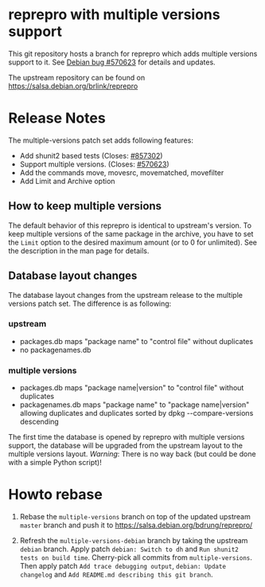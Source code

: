 reprepro with multiple versions support
=======================================

This git repository hosts a branch for reprepro which adds multiple versions
support to it. See [Debian bug #570623](https://bugs.debian.org/570623) for
details and updates.

The upstream repository can be found on https://salsa.debian.org/brlink/reprepro

Release Notes
=============

The multiple-versions patch set adds following features:

* Add shunit2 based tests (Closes: [#857302](https://bugs.debian.org/857302))
* Support multiple versions. (Closes: [#570623](https://bugs.debian.org/570623))
* Add the commands move, movesrc, movematched, movefilter
* Add Limit and Archive option

How to keep multiple versions
-----------------------------

The default behavior of this reprepro is identical to upstream's version. To
keep multiple versions of the same package in the archive, you have to set the
`Limit` option to the desired maximum amount (or to 0 for unlimited). See the
description in the man page for details.

Database layout changes
-----------------------

The database layout changes from the upstream release to the
multiple versions patch set. The difference is as following:

### upstream

* packages.db maps "package name" to "control file" without duplicates
* no packagenames.db

### multiple versions

* packages.db maps "package name|version" to "control file" without
duplicates
* packagenames.db maps "package name" to "package name|version"
allowing duplicates and duplicates sorted by dpkg --compare-versions
descending

The first time the database is opened by reprepro with multiple versions
support, the database will be upgraded from the upstream layout to the multiple
versions layout. *Warning*: There is no way back (but could be done with a
simple Python script)!

Howto rebase
============

1. Rebase the `multiple-versions` branch on top of the updated upstream
`master` branch and push it to https://salsa.debian.org/bdrung/reprepro/

2. Refresh the `multiple-versions-debian` branch by taking the upstream
`debian` branch. Apply patch `debian: Switch to dh` and
`Run shunit2 tests on build time`. Cherry-pick all commits from
`multiple-versions`. Then apply patch `Add trace debugging output`,
`debian: Update changelog` and `Add README.md describing this git branch`.
